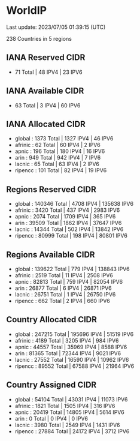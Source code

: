 # WorldIP

Last update: 2023/07/05 01:39:15 (UTC)

238 Countries in 5 regions

## IANA Reserved CIDR

- 71 Total | 48 IPV4 | 23 IPV6

## IANA Available CIDR

- 63 Total | 3 IPV4 | 60 IPV6

## IANA Allocated CIDR

- global : 1373 Total | 1327 IPV4 | 46 IPV6
- afrinic : 62 Total | 60 IPV4 | 2 IPV6
- apnic : 196 Total | 180 IPV4 | 16 IPV6
- arin : 949 Total | 942 IPV4 | 7 IPV6
- lacnic : 65 Total | 63 IPV4 | 2 IPV6
- ripencc : 101 Total | 82 IPV4 | 19 IPV6

## Regions Reserved CIDR

- global : 140346 Total | 4708 IPV4 | 135638 IPV6
- afrinic : 3420 Total | 437 IPV4 | 2983 IPV6
- apnic : 2074 Total | 1709 IPV4 | 365 IPV6
- arin : 39509 Total | 1862 IPV4 | 37647 IPV6
- lacnic : 14344 Total | 502 IPV4 | 13842 IPV6
- ripencc : 80999 Total | 198 IPV4 | 80801 IPV6

## Regions Available CIDR

- global : 139622 Total | 779 IPV4 | 138843 IPV6
- afrinic : 2519 Total | 11 IPV4 | 2508 IPV6
- apnic : 82813 Total | 759 IPV4 | 82054 IPV6
- arin : 26877 Total | 6 IPV4 | 26871 IPV6
- lacnic : 26751 Total | 1 IPV4 | 26750 IPV6
- ripencc : 662 Total | 2 IPV4 | 660 IPV6

## Country Allocated CIDR

- global : 247215 Total | 195696 IPV4 | 51519 IPV6
- afrinic : 4189 Total | 3205 IPV4 | 984 IPV6
- apnic : 44557 Total | 35969 IPV4 | 8588 IPV6
- arin : 81365 Total | 72344 IPV4 | 9021 IPV6
- lacnic : 27552 Total | 16590 IPV4 | 10962 IPV6
- ripencc : 89552 Total | 67588 IPV4 | 21964 IPV6

## Country Assigned CIDR

- global : 54104 Total | 43031 IPV4 | 11073 IPV6
- afrinic : 1821 Total | 1505 IPV4 | 316 IPV6
- apnic : 20419 Total | 14805 IPV4 | 5614 IPV6
- arin : 0 Total | 0 IPV4 | 0 IPV6
- lacnic : 3980 Total | 2549 IPV4 | 1431 IPV6
- ripencc : 27884 Total | 24172 IPV4 | 3712 IPV6
